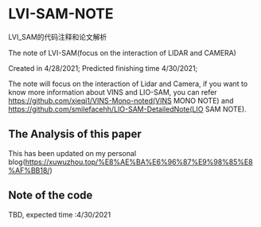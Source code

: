 # LVI-SAM-NOTE

LVI_SAM的代码注释和论文解析

The note of LVI-SAM(focus on the interaction of LIDAR and CAMERA)

Created in 4/28/2021; Predicted finishing time 4/30/2021;

The note will focus on the interaction of Lidar and Camera, if you want to know more information about VINS and LIO-SAM, you can refer https://github.com/xieqi1/VINS-Mono-noted(VINS MONO NOTE) and https://github.com/smilefacehh/LIO-SAM-DetailedNote(LIO SAM NOTE).

## The Analysis of this paper

This has been updated on my personal blog(https://xuwuzhou.top/%E8%AE%BA%E6%96%87%E9%98%85%E8%AF%BB18/)

## Note of the code

TBD, expected time :4/30/2021


